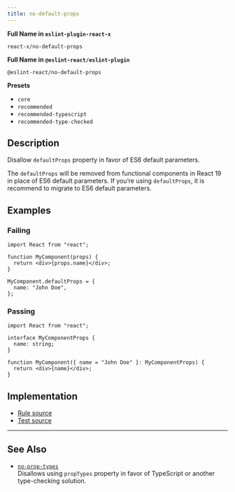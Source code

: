 ```yaml
---
title: no-default-props
---
```


**Full Name in `eslint-plugin-react-x`**

```plain copy
react-x/no-default-props
```

**Full Name in `@eslint-react/eslint-plugin`**

```plain copy
@eslint-react/no-default-props
```

**Presets**

- `core`
- `recommended`
- `recommended-typescript`
- `recommended-type-checked`

## Description

Disallow `defaultProps` property in favor of ES6 default parameters.

The `defaultProps` will be removed from functional components in React 19 in place of ES6 default parameters. If you’re using `defaultProps`, it is recommend to migrate to ES6 default parameters.

## Examples

### Failing

```tsx
import React from "react";

function MyComponent(props) {
  return <div>{props.name}</div>;
}

MyComponent.defaultProps = {
  name: "John Doe",
};
```

### Passing

```tsx
import React from "react";

interface MyComponentProps {
  name: string;
}

function MyComponent({ name = "John Doe" }: MyComponentProps) {
  return <div>{name}</div>;
}
```

## Implementation

- [Rule source](https://github.com/Rel1cx/eslint-react/tree/main/packages/plugins/eslint-plugin-react-x/src/rules/no-default-props.ts)
- [Test source](https://github.com/Rel1cx/eslint-react/tree/main/packages/plugins/eslint-plugin-react-x/src/rules/no-default-props.spec.ts)

---

## See Also

- [`no-prop-types`](./no-prop-types)\
  Disallows using `propTypes` property in favor of TypeScript or another type-checking solution.
